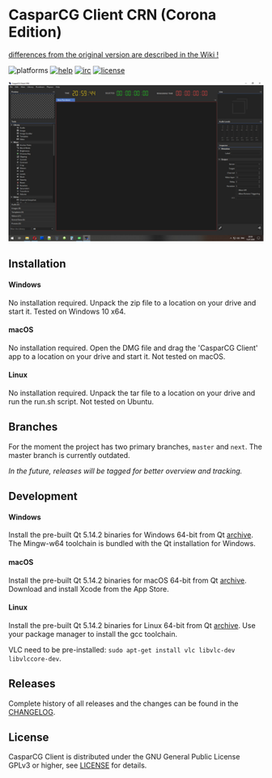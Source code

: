 # CasparCG Client CRN (Corona Edition)

[differences from the original version are described in the Wiki !](https://github.com/Yurry7/client/wiki)

![platforms](https://img.shields.io/badge/platforms-windows%20%7C%20linux%20%7C%20osx-brightgreen.svg?style=flat-square)
[![help](https://img.shields.io/badge/help-community%20forum-green.svg?style=flat-square)](https://casparcg.com/forum)
[![irc](https://img.shields.io/badge/irc-%23casparcg-green.svg?style=flat-square)](https://kiwiirc.com/client/sinisalo.freenode.net/?nick=Guest|?#CasparCG)
[![license](https://img.shields.io/badge/license-GPLv3-blue.svg?style=flat-square)](LICENSE)

<p align="center"><img src="/src/Widgets/Images/client_CRN.png"></p>


## Installation

#### Windows
No installation required. Unpack the zip file to a location on your drive and start it. Tested on Windows 10 x64.

#### macOS
No installation required. Open the DMG file and drag the 'CasparCG Client' app to a location on your drive and start it. Not tested on macOS.

#### Linux
No installation required. Unpack the tar file to a location on your drive and run the run.sh script. Not tested on Ubuntu.


## Branches
For the moment the project has two primary branches, `master` and `next`. The master branch is currently outdated.

*In the future, releases will be tagged for better overview and tracking.*


## Development

#### Windows
Install the pre-built Qt 5.14.2 binaries for Windows 64-bit from Qt [archive](http://download.qt.io/archive/qt/5.14/5.14.2/). The Mingw-w64 toolchain is bundled with the Qt installation for Windows.

#### macOS
Install the pre-built Qt 5.14.2 binaries for macOS 64-bit from Qt [archive](http://download.qt.io/archive/qt/5.14/5.14.2/). Download and install Xcode from the App Store.

#### Linux
Install the pre-built Qt 5.14.2 binaries for Linux 64-bit from Qt [archive](http://download.qt.io/archive/qt/5.14/5.14.2/). Use your package manager to install the gcc toolchain.

VLC need to be pre-installed: `sudo apt-get install vlc libvlc-dev libvlccore-dev`.


## Releases
Complete history of all releases and the changes can be found in the [CHANGELOG](CHANGELOG).


## License
CasparCG Client is distributed under the GNU General Public License GPLv3 or higher, see [LICENSE](LICENSE) for details.
